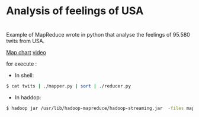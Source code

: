 # Analysis of feelings of USA
#
#
Example of MapReduce wrote in python that analyse the feelings of 95.580 twits from USA.

[Map chart](https://venancioromero.github.io/Analysis-of-feelings-USA/)
[video](https://www.youtube.com/watch?v=421QxMqSIno&feature=youtu.be)

for execute : 

- In shell:
```bash
$ cat twits | ./mapper.py | sort | ./reducer.py
```

- In haddop:

```bash
$ hadoop jar /usr/lib/hadoop-mapreduce/hadoop-streaming.jar  -files mapper.py,reducer.py,states,dic.txt -mapper mapper.py -reducer reducer.py -input twits -output output 
```
